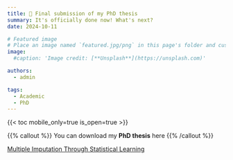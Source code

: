 ```yaml
---
title: 🎉 Final submission of my PhD thesis
summary: It's officially done now! What's next?
date: 2024-10-11

# Featured image
# Place an image named `featured.jpg/png` in this page's folder and customize its options here.
image:
  #caption: 'Image credit: [**Unsplash**](https://unsplash.com)'

authors:
  - admin

tags:
  - Academic
  - PhD
---
```




{{< toc mobile_only=true is_open=true >}}

{{% callout %}}
 You can download my **PhD thesis** here 
{{% /callout %}}

[Multiple Imputation Through Statistical Learning](https://researchspace.auckland.ac.nz/handle/2292/70308)


